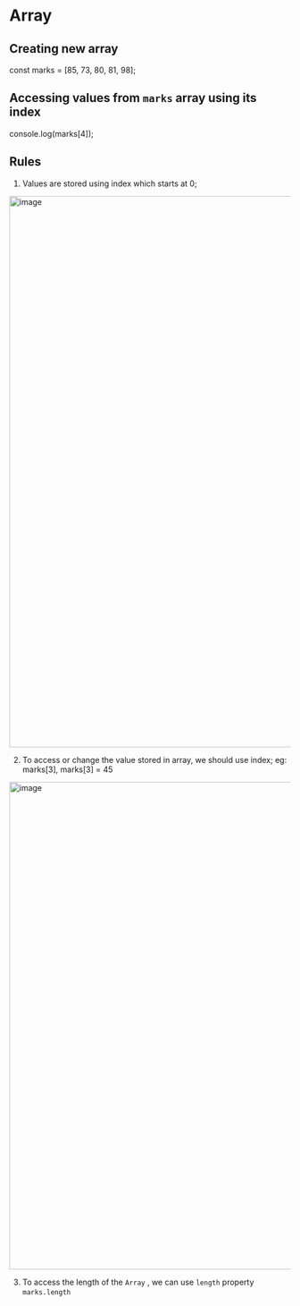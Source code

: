 # Array

## Creating new array

const marks = [85, 73, 80, 81, 98];

## Accessing values from `marks` array using its index
console.log(marks[4]);

## Rules
1. Values are stored using index which starts at 0;
  <img width="986" alt="image" src="https://github.com/user-attachments/assets/a09b6b00-1834-4003-a027-6c458c441f6f">

2. To access or change the value stored in array, we should use index; eg: marks[3], marks[3] = 45
<img width="872" alt="image" src="https://github.com/user-attachments/assets/45db663d-5830-41f8-b01a-8353b3cc23aa">

3. To access the length of the `Array` , we can use `length` property
  ``marks.length``

